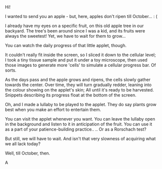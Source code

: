 Hi! 

I wanted to send you an apple - but, here, apples don't ripen till October... : (

I already have my eyes on a specific fruit, on this old apple tree in our backyard. The tree's been around since I was a kid, and its fruits were always the sweetest!
Yet, we have to wait for them to grow... 


You can watch the daily progress of that little applet, though.


It couldn't really fit inside the screen, so I sliced it down to the cellular level; I took a tiny tissue sample and put it under a toy microscope, then used those images to generate more 'cells' to simulate a cellular progress bar. Of sorts.

As the days pass and the apple grows and ripens, the cells slowly gather towards the center. Over time, they will turn gradually redder, leaning into the colour showing on the applet's skin; All until it's ready to be harvested. 
Snippets describing its progress float at the bottom of the screen.


Oh, and I made a lullaby to be played to the applet. They do say plants grow best when you make an effort to entertain them.


You can visit the applet whenever you want. 
You can leave the lullaby open in the background and listen to it in anticipation of the fruit. 
You can use it as a part of your patience-building practice.. 
.. Or as a Rorschach test?


But still, we will have to wait. And isn't that very slowness of acquiring what we all lack today?




Well, till October, then.

A

###
